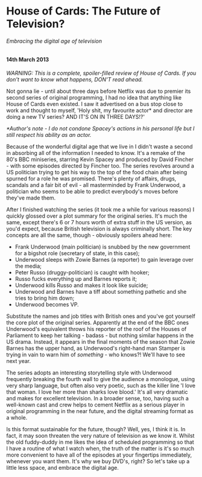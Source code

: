 # House of Cards: The Future of Television?

###### Embracing the digital age of television

#### 14th March 2013

_WARNING: This is a complete, spoiler-filled review of House of Cards. If you don't want to know what happens, DON'T read ahead._

Not gonna lie - until about three days before Netflix was due to premier its second series of original programming, I had no idea that anything like House of Cards even existed. I saw it advertised on a bus stop close to work and thought to myself, 'Holy shit, my favourite actor* and director are doing a new TV series? AND IT'S ON IN THREE DAYS!?'

_*Author's note - I do not condone Spacey's actions in his personal life but I still respect his ability as an actor._ 

Because of the wonderful digital age that we live in I didn't waste a second in absorbing all of the information I needed to know. It's a remake of the 80's BBC miniseries, starring Kevin Spacey and produced by David Fincher - with some episodes directed by Fincher too. The series revolves around a US politician trying to get his way to the top of the food chain after being spurned for a role he was promised. There's plenty of affairs, drugs, scandals and a fair bit of evil - all masterminded by Frank Underwood, a politician who seems to be able to predict everybody's moves before they've made them.

After I finished watching the series (it took me a while for various reasons) I quickly glossed over a plot summary for the original series. It's much the same, except there's 6 or 7 hours worth of extra stuff in the US version, as you'd expect, because British television is always criminally short. The key concepts are all the same, though - obviously spoilers ahead here:

- Frank Underwood (main politician) is snubbed by the new government for a bigshot role (secretary of state, in this case);
- Underwood sleeps with Zowie Barnes (a reporter) to gain leverage over the media;
- Peter Russo (druggy-politician) is caught with hooker;
- Russo fucks everything up and Barnes reports it;
- Underwood kills Russo and makes it look like suicide;
- Underwood and Barnes have a tiff about something pathetic and she tries to bring him down;
- Underwood becomes VP.

Substitute the names and job titles with British ones and you've got yourself the core plot of the original series. Apparently at the end of the BBC ones Underwood's equivalent throws his reporter of the roof of the Houses of Parliament to keep her talking - badass - but nothing similar happens in the US drama. Instead, it appears in the final moments of the season that Zowie Barnes has the upper hand, as Underwood's right-hand man Stamper is trying in vain to warn him of *something* - who knows?! We'll have to see next year.

The series adopts an interesting storytelling style with Underwood frequently breaking the fourth wall to give the audience a monologue, using very sharp language, but often also very poetic, such as the killer line 'I love that woman. I love her more than sharks love blood.' It's all very dramatic and makes for excellent television. In a broader sense, too, having such a well-known cast and crew helps to cement Netflix as a serious player in original programming in the near future, and the digital streaming format as a whole.

Is this format sustainable for the future, though? Well, yes, I think it is. In fact, it may soon threaten the very nature of television as we know it. Whilst the old fuddy-duddy in me likes the idea of scheduled programming so that I have a routine of what I watch when, the truth of the matter is it's so much more convenient to have all of the episodes at your fingertips immediately, whenever you want them. It's why we buy DVD's, right? So let's take up a little less space, and embrace the digital age.